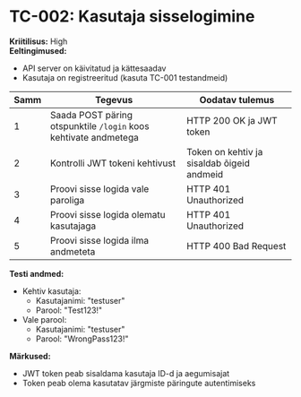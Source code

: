 # TC-002: Kasutaja sisselogimine
**Kriitilisus:** High  
**Eeltingimused:** 
- API server on käivitatud ja kättesaadav
- Kasutaja on registreeritud (kasuta TC-001 testandmeid)

| Samm | Tegevus | Oodatav tulemus |
|------|---------|-----------------|
| 1    | Saada POST päring otspunktile `/login` koos kehtivate andmetega | HTTP 200 OK ja JWT token |
| 2    | Kontrolli JWT tokeni kehtivust | Token on kehtiv ja sisaldab õigeid andmeid |
| 3    | Proovi sisse logida vale paroliga | HTTP 401 Unauthorized |
| 4    | Proovi sisse logida olematu kasutajaga | HTTP 401 Unauthorized |
| 5    | Proovi sisse logida ilma andmeteta | HTTP 400 Bad Request |

**Testi andmed:**
- Kehtiv kasutaja:
  - Kasutajanimi: "testuser"
  - Parool: "Test123!"
- Vale parool:
  - Kasutajanimi: "testuser"
  - Parool: "WrongPass123!"

**Märkused:**
- JWT token peab sisaldama kasutaja ID-d ja aegumisajat
- Token peab olema kasutatav järgmiste päringute autentimiseks 